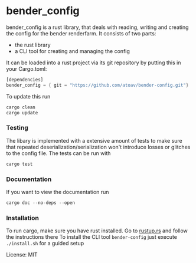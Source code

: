 # bender_config

bender_config is a rust library, that deals with reading, writing and creating \
the config for the bender renderfarm. It consists of two parts:
- the rust library
- a CLI tool for creating and managing the config

It can be loaded into a rust project via its git repository by putting this in your Cargo.toml:
```rust
[dependencies]
bender_config = { git = "https://github.com/atoav/bender-config.git"}
```
To update this run
```rust
cargo clean
cargo update
```

### Testing
The libary is implemented with a extensive amount of tests to make
sure that repeated deserialization/serialization won't introduce
losses or glitches to the config file. The tests can be run with
```rust
cargo test
```

### Documentation
If you want to view the documentation run
```rust
cargo doc --no-deps --open
```

### Installation
To run cargo, make sure you have rust installed. Go to [rustup.rs](http://rustup.rs) and follow the instructions there
To install the CLI tool `bender-config` just execute `./install.sh` for a guided setup

License: MIT
